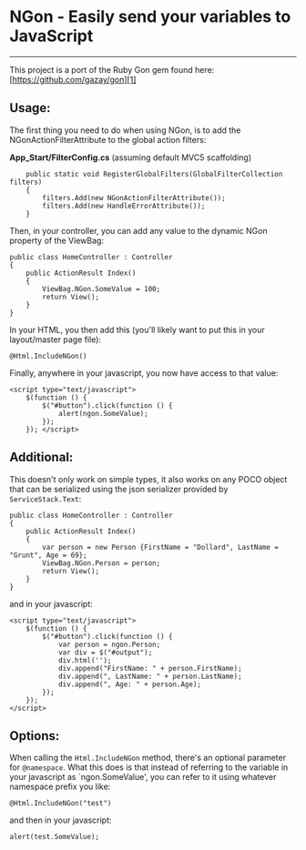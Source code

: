 NGon - Easily send your variables to JavaScript
===============


----------


This project is a port of the Ruby Gon gem found here: [https://github.com/gazay/gon][1]

Usage:
------

The first thing you need to do when using NGon, is to add the NGonActionFilterAttribute to the global action filters:

**App_Start/FilterConfig.cs** (assuming default MVC5 scaffolding)

        public static void RegisterGlobalFilters(GlobalFilterCollection filters)
        {
            filters.Add(new NGonActionFilterAttribute());
            filters.Add(new HandleErrorAttribute());
        }

Then, in your controller, you can add any value to the dynamic NGon property of the ViewBag:

    public class HomeController : Controller
    {
        public ActionResult Index()
        {
            ViewBag.NGon.SomeValue = 100;
            return View();
        }
    }

In your HTML, you then add this (you'll likely want to put this in your layout/master page file):

    @Html.IncludeNGon()

Finally, anywhere in your javascript, you now have access to that value:

    <script type="text/javascript">
        $(function () {
            $("#button").click(function () {
                alert(ngon.SomeValue);
            });
        }); </script>

Additional:
------

This doesn't only work on simple types, it also works on any POCO object that can be serialized using the json serializer provided by `ServiceStack.Text`:

    public class HomeController : Controller
    {
        public ActionResult Index()
        {
            var person = new Person {FirstName = "Dollard", LastName = "Grunt", Age = 69};
            ViewBag.NGon.Person = person;
            return View();
        }
    }

and in your javascript:

    <script type="text/javascript">
        $(function () {
            $("#button").click(function () {
                var person = ngon.Person;
                var div = $("#output");
                div.html('');
                div.append("FirstName: " + person.FirstName);
                div.append(", LastName: " + person.LastName);
                div.append(", Age: " + person.Age);
            });
        });
    </script>

Options:
------

When calling the `Html.IncludeNGon` method, there's an optional parameter for `@namespace`. What this does is that instead of referring to the variable in your javascript as `ngon.SomeValue', you can refer to it using whatever namespace prefix you like:

    @Html.IncludeNGon("test")

and then in your javascript:

    alert(test.SomeValue);

  [1]: https://github.com/gazay/gon
